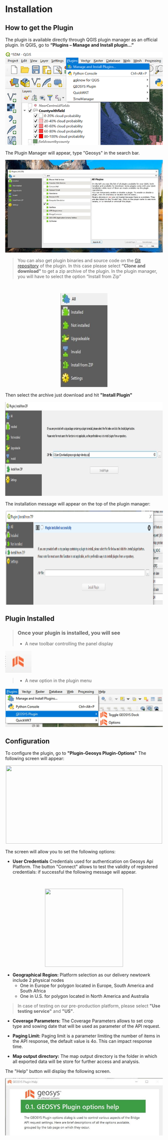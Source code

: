 # Installation

## How to get the Plugin
The plugin is available directly through QGIS plugin manager as an official plugin. In QGIS, go to <Strong>“Plugins – Manage and Install plugin…”</Strong>

![](https://raw.githubusercontent.com/GEOSYS/qgis-plugin-doc/master/pictures/doc1.png)

The Plugin Manager will appear, type "Geosys" in the search bar.

![](https://raw.githubusercontent.com/GEOSYS/qgis-plugin-doc/master/pictures/doc2.jpg)

<!-- theme: warning -->
>You can also get plugin binaries and source code on the [Git repository](https://github.com/GEOSYS/qgis-plugin) of the plugin. In this case please select <Strong>“Clone and download”</Strong> to get a zip archive of the plugin. 
In the plugin manager, you will have to select the option “Install from Zip” 
<br>
<p align="center">
  <img width="150" height="300" src="https://raw.githubusercontent.com/GEOSYS/qgis-plugin-doc/master/pictures/doc3.jpg">
</p>

Then select the archive just download and hit <Strong>"Install Plugin"</Strong>
<p align="center">
  <img width="600" height="300" src="https://raw.githubusercontent.com/GEOSYS/qgis-plugin-doc/master/pictures/doc4.jpg">
</p>

The installation message will appear on the top of the plugin manager:
<p align="center">
  <img width="600" height="300" src="https://raw.githubusercontent.com/GEOSYS/qgis-plugin-doc/master/pictures/doc5.png">
</p>

## Plugin Installed

<!-- theme: warning -->
> ### Once your plugin is installed, you will see
>
>
> - A new toolbar controlling the panel display
>
![](https://raw.githubusercontent.com/GEOSYS/qgis-plugin-doc/master/pictures/doc6.jpg)
>
> - A new option in the plugin menu
>
>
![](https://raw.githubusercontent.com/GEOSYS/qgis-plugin-doc/master/pictures/doc7.jpg)

## Configuration


To configure the plugin, go to <Strong>"Plugin-Geosys Plugin-Options"</Strong>
The following screen will appear:
<br>
<p align="center">
  <img width="500" height="250" src="https://raw.githubusercontent.com/GEOSYS/qgis-plugin-doc/master/pictures/QGIS_option.png">
<br>

The screen will allow you to set the following options:
- <Strong>User Credentials</Strong> Credentials used for authentication on Geosys Api Platform. The button "Connect" allows to test the validity of registered credentials: if successful the following message will appear.
<br>
<p align="center">
  <img width="250" height="250" src="https://raw.githubusercontent.com/GEOSYS/qgis-plugin-doc/master/pictures/Authentication.png">
<br>
</p>

- <Strong>Geographical Region:</Strong> Platform selection as our delivery newtowrk include 2 physical nodes
    - One in Europe for polygon located in Europe, South America and South Africa
    - One in U.S. for polygon located in North America and Australia
  

<!-- theme: warning -->
> In case of testing on our pre-production platform, please select **"Use testing service"** and **"US"**.

 - <Strong>Coverage Parameters:</Strong> The Coverage Parameters allows to set crop type and sowing date that will be used as parameter of the API request.

 - <Strong>Paging Limit:</Strong> Paging limit is a parameter limiting the number of items in the API response, the default value is 4o. This can impact response time.
 
 - <Strong>Map output directory:</Strong> The map output directory is the folder in which all exported data will be store for further access and analysis.

 The "Help" button will display the following screen.

 ![](https://raw.githubusercontent.com/GEOSYS/qgis-plugin-doc/master/pictures/doc10.jpg)
